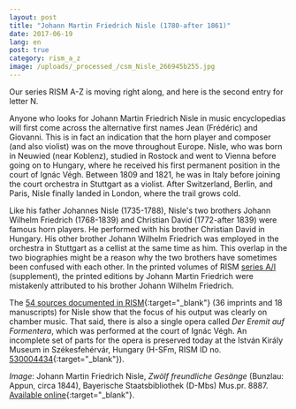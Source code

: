 ```yaml
---
layout: post
title: "Johann Martin Friedrich Nisle (1780-after 1861)"
date: 2017-06-19
lang: en
post: true
category: rism_a_z
image: /uploads/_processed_/csm_Nisle_266945b255.jpg
---
```



Our series RISM A-Z is moving right along, and here is the second entry for letter N.

Anyone who looks for Johann Martin Friedrich Nisle in music encyclopedias will first come across the alternative first names Jean (Frédéric) and Giovanni. This is in fact an indication that the horn player and composer (and also violist) was on the move throughout Europe. Nisle, who was born in Neuwied (near Koblenz), studied in Rostock and went to Vienna before going on to Hungary, where he received his first permanent position in the court of Ignác Végh. Between 1809 and 1821, he was in Italy before joining the court orchestra in Stuttgart as a violist. After Switzerland, Berlin, and Paris, Nisle finally landed in London, where the trail grows cold.

Like his father Johannes Nisle (1735-1788), Nisle's two brothers Johann Wilhelm Friedrich (1768-1839) and Christian David (1772-after 1839) were famous horn players. He performed with his brother Christian David in Hungary. His other brother Johann Wilhelm Friedrich was employed in the orchestra in Stuttgart as a cellist at the same time as him. This overlap in the two biographies might be a reason why the two brothers have sometimes been confused with each other. In the printed volumes of RISM [series A/I](/publications.html#c36 "Opens internal link in current window") (supplement), the printed editions by Johann Martin Friedrich were mistakenly attributed to his brother Johann Wilhelm Friedrich.

The [54 sources documented in RISM](https://opac.rism.info/metaopac/search?View=rism&q=117022381&Language=en){:target="_blank"} (36 imprints and 18 manuscripts) for Nisle show that the focus of his output was clearly on chamber music. That said, there is also a single opera called _Der Eremit auf Formentera_, which was performed at the court of Ignác Végh. An incomplete set of parts for the opera is preserved today at the István Király Museum in Székesfehérvár, Hungary (H-SFm, RISM ID no. [530004434](https://opac.rism.info/search?id=530004434&Language=en){:target="_blank"}).

_Image_: Johann Martin Friedrich Nisle, _Zwölf freundliche Gesänge_ (Bunzlau: Appun, circa 1844), Bayerische Staatsbibliothek (D-Mbs) Mus.pr. 8887. [Available online](https://opacplus.bsb-muenchen.de/Vta2/bsb11161810/bsb:BV007853769){:target="_blank"}.



<script type="text/javascript">var switchTo5x=true;</script><script type="text/javascript" src="http://w.sharethis.com/button/buttons.js"></script><script type="text/javascript">stLight.options({publisher: "9b601438-1ce1-49d8-bfd7-9cff5df54c17", doNotHash: false, doNotCopy: false, hashAddressBar: false});</script>